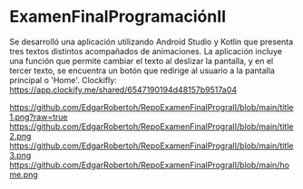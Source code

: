 # ExamenFinalProgramaciónII

Se desarrolló una aplicación utilizando Android Studio y Kotlin que presenta tres textos distintos acompañados de animaciones. La aplicación incluye una función que permite cambiar el texto al deslizar la pantalla, y en el tercer texto, se encuentra un botón que redirige al usuario a la pantalla principal o 'Home'.
Clockifly:
https://app.clockify.me/shared/6547190194d48157b9517a04

https://github.com/EdgarRobertoh/RepoExamenFinalPrograII/blob/main/title1.png?raw=true
https://github.com/EdgarRobertoh/RepoExamenFinalPrograII/blob/main/title2.png
https://github.com/EdgarRobertoh/RepoExamenFinalPrograII/blob/main/title3.png
https://github.com/EdgarRobertoh/RepoExamenFinalPrograII/blob/main/home.png

